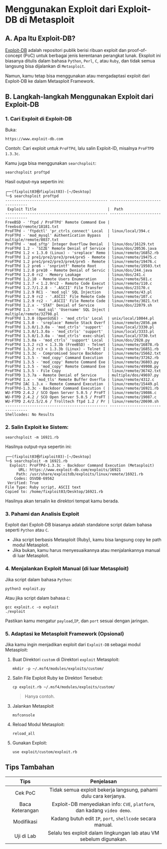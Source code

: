 # Menggunakan Exploit dari Exploit-DB di Metasploit

## A. Apa Itu Exploit-DB?

[Exploit-DB](https://www.exploit-db.com/) adalah repositori publik berisi ribuan exploit dan proof-of-concept (PoC) untuk berbagai jenis kerentanan perangkat lunak. Eksploit ini biasanya ditulis dalam bahasa `Python`, `Perl`, `C`, atau `Ruby`, dan tidak semua langsung bisa dijalankan di `Metasploit`.

Namun, kamu tetap bisa menggunakan atau mengadaptasi exploit dari Exploit-DB ke dalam Metasploit Framework.

## B. Langkah-langkah Menggunakan Exploit dari Exploit-DB

### 1. Cari Exploit di Exploit-DB

   Buka:

   ```
   https://www.exploit-db.com
   ```

   Contoh: Cari exploit untuk `ProFTPd`, lalu salin Exploit-ID, misalnya `ProFTPD 1.3.3c`.

   Kamu juga bisa menggunakan `searchsploit`:

   ```
   searchsploit proftpd
   ```

   Hasil output-nya sepertin ini:

   ```
   ┌──(fixploit03㉿fixploit03)-[~/Desktop]
   └─$ searchsploit proftpd    
   ---------------------------------------------- ---------------------------------
    Exploit Title                                |  Path
   ---------------------------------------------- ---------------------------------
   FreeBSD - 'ftpd / ProFTPd' Remote Command Exe | freebsd/remote/18181.txt
   ProFTPd - 'ftpdctl' 'pr_ctrls_connect' Local  | linux/local/394.c
   ProFTPd - 'mod_mysql' Authentication Bypass   | multiple/remote/8037.txt
   ProFTPd - 'mod_sftp' Integer Overflow Denial  | linux/dos/16129.txt
   ProFTPd 1.2 - 'SIZE' Remote Denial of Service | linux/dos/20536.java
   ProFTPd 1.2 < 1.3.0 (Linux) - 'sreplace' Remo | linux/remote/16852.rb
   ProFTPd 1.2 pre1/pre2/pre3/pre4/pre5 - Remote | linux/remote/19475.c
   ProFTPd 1.2 pre1/pre2/pre3/pre4/pre5 - Remote | linux/remote/19476.c
   ProFTPd 1.2 pre6 - 'snprintf' Remote Root     | linux/remote/19503.txt
   ProFTPd 1.2.0 pre10 - Remote Denial of Servic | linux/dos/244.java
   ProFTPd 1.2.0 rc2 - Memory Leakage            | linux/dos/241.c
   ProFTPd 1.2.10 - Remote Users Enumeration     | linux/remote/581.c
   ProFTPd 1.2.7 < 1.2.9rc2 - Remote Code Execut | linux/remote/110.c
   ProFTPd 1.2.7/1.2.8 - '.ASCII' File Transfer  | linux/dos/23170.c
   ProFTPd 1.2.9 RC1 - 'mod_sql' SQL Injection   | linux/remote/43.pl
   ProFTPd 1.2.9 rc2 - '.ASCII' File Remote Code | linux/remote/107.c
   ProFTPd 1.2.9 rc2 - '.ASCII' File Remote Code | linux/remote/3021.txt
   ProFTPd 1.2.x - 'STAT' Denial of Service      | linux/dos/22079.sh
   ProFTPd 1.3 - 'mod_sql' 'Username' SQL Inject | multiple/remote/32798.pl
   ProFTPd 1.3.0 (OpenSUSE) - 'mod_ctrls' Local  | unix/local/10044.pl
   ProFTPd 1.3.0 - 'sreplace' Remote Stack Overf | linux/remote/2856.pm
   ProFTPd 1.3.0/1.3.0a - 'mod_ctrls' 'support'  | linux/local/3330.pl
   ProFTPd 1.3.0/1.3.0a - 'mod_ctrls' 'support'  | linux/local/3333.pl
   ProFTPd 1.3.0/1.3.0a - 'mod_ctrls' exec-shiel | linux/local/3730.txt
   ProFTPd 1.3.0a - 'mod_ctrls' 'support' Local  | linux/dos/2928.py
   ProFTPd 1.3.2 rc3 < 1.3.3b (FreeBSD) - Telnet | linux/remote/16878.rb
   ProFTPd 1.3.2 rc3 < 1.3.3b (Linux) - Telnet I | linux/remote/16851.rb
   ProFTPd 1.3.3c - Compromised Source Backdoor  | linux/remote/15662.txt
   ProFTPd 1.3.5 - 'mod_copy' Command Execution  | linux/remote/37262.rb
   ProFTPd 1.3.5 - 'mod_copy' Remote Command Exe | linux/remote/36803.py
   ProFTPd 1.3.5 - 'mod_copy' Remote Command Exe | linux/remote/49908.py
   ProFTPd 1.3.5 - File Copy                     | linux/remote/36742.txt
   ProFTPD 1.3.7a - Remote Denial of Service     | multiple/dos/49697.py
   ProFTPd 1.x - 'mod_tls' Remote Buffer Overflo | linux/remote/4312.c
   ProFTPd IAC 1.3.x - Remote Command Execution  | linux/remote/15449.pl
   ProFTPd-1.3.3c - Backdoor Command Execution ( | linux/remote/16921.rb
   WU-FTPD 2.4.2 / SCO Open Server 5.0.5 / ProFT | linux/remote/19086.c
   WU-FTPD 2.4.2 / SCO Open Server 5.0.5 / ProFT | linux/remote/19087.c
   WU-FTPD 2.4/2.5/2.6 / Trolltech ftpd 1.2 / Pr | linux/remote/20690.sh
   ---------------------------------------------- ---------------------------------
   Shellcodes: No Results
   ```

### 2. Salin Exploit ke Sistem:

   ```
   searchsploit -m 16921.rb
   ```

   Hasilnya output-nya sepertin ini:

   ```
   ┌──(fixploit03㉿fixploit03)-[~/Desktop]
   └─$ searchsploit -m 16921.rb
     Exploit: ProFTPd-1.3.3c - Backdoor Command Execution (Metasploit)
         URL: https://www.exploit-db.com/exploits/16921
        Path: /usr/share/exploitdb/exploits/linux/remote/16921.rb
       Codes: OSVDB-69562
    Verified: True
   File Type: Ruby script, ASCII text
   Copied to: /home/fixploit03/Desktop/16921.rb
   ```

   Hasilnya akan tersalin ke direktori tempat kamu berada.

### 3. Pahami dan Analisis Exploit

   Exploit dari Exploit-DB biasanya adalah standalone script dalam bahasa seperti `Python` atau `C`.
   - Jika script berbasis Metasploit (Ruby), kamu bisa langsung copy ke path modul Metasploit.
   - Jika bukan, kamu harus menyesuaikannya atau menjalankannya manual di luar Metasploit.

### 4. Menjalankan Exploit Manual (di luar Metasploit)

   Jika script dalam bahasa `Python`:

   ```
   python3 exploit.py
   ```

   Atau jika script dalam bahasa `C`:

   ```
   gcc exploit.c -o exploit
   ./exploit
   ```

   Pastikan kamu mengatur `payload`,`IP`, dan `port` sesuai dengan jaringan.

### 5. Adaptasi ke Metasploit Framework (Opsional)

   Jika kamu ingin menjadikan exploit dari `Exploit-DB` sebagai modul Metasploit:

   1. Buat Direktori `custom` di Direktori `exploit` Metasploit:

      ```
      mkdir -p ~/.msf4/modules/exploits/custom/
      ```

   2. Salin File Exploit Ruby ke Direktori Tersebut:

      ```
      cp exploit.rb ~/.msf4/modules/exploits/custom/
      ```

      > Hanya contoh.

   3. Jalankan Metasploit

      ```
      msfconsole
      ```

   4. Reload Modul Metasploit:

      ```
      reload_all
      ```

   5. Gunakan Exploit:

      ```
      use exploit/custom/exploit.rb
      ```

## Tips Tambahan

| Tips	| Penjelasan |
|:--:|:--:|
| Cek PoC	| Tidak semua exploit bekerja langsung, pahami dulu cara kerjanya.|
| Baca Keterangan | Exploit-DB menyediakan info: `CVE`, `platform`, dan kadang `video demo`. |
| Modifikasi |	Kadang butuh edit `IP`, `port`, `shellcode` secara manual. |
| Uji di Lab	|  Selalu tes exploit dalam lingkungan lab atau VM sebelum digunakan. |
